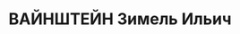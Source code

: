 ---
title: ВАЙНШТЕЙН Зимель Ильич
description: 'Род. в 1898, еврей, член ВКП(б) с 1919, обр.среднее, бывший нач.политотдела
  Аполонской МТС СКК, секретарь Медвеженского РК ВКП(б) СКК. Награды: орден Ленина
  (07.05.1934)'
---